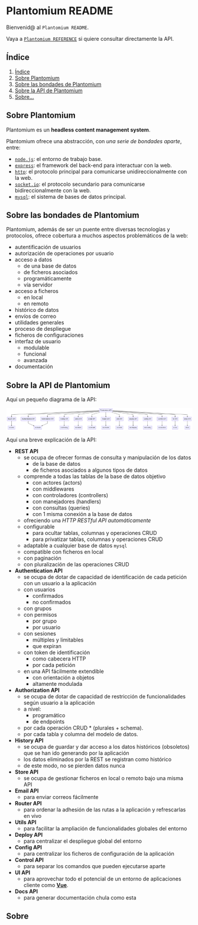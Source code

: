 # Plantomium README

Bienvenid@ al `Plantomium README`.

Vaya a [`Plantomium REFERENCE`](./REFERENCE.md) si quiere consultar directamente la API.

## Índice

1. [Índice](#indice)
2. [Sobre Plantomium](#sobre-plantomium)
3. [Sobre las bondades de Plantomium](#sobre-las-bondades-de-plantomium)
4. [Sobre la API de Plantomium](#sobre-la-api-de-plantomium)
5. [Sobre...](#sobre)

## Sobre Plantomium

Plantomium es un **headless content management system**.

Plantomium ofrece una abstracción, con *una serie de bondades aparte*, entre:

  - [`node.js`](#): el entorno de trabajo base.
  - [`express`](#): el framework del back-end para interactuar con la web.
  - [`http`](#): el protocolo principal para comunicarse unidireccionalmente con la web.
  - [`socket.io`](#): el protocolo secundario para comunicarse bidireccionalmente con la web.
  - [`mysql`](#): el sistema de bases de datos principal.

## Sobre las bondades de Plantomium

Plantomium, además de ser un puente entre diversas tecnologías y protocolos, ofrece cobertura a muchos aspectos problemáticos de la web:

  - autentificación de usuarios
  - autorización de operaciones por usuario
  - acceso a datos
    - de una base de datos
    - de ficheros asociados
    - programáticamente
    - vía servidor
  - acceso a ficheros
    - en local
    - en remoto
  - histórico de datos
  - envíos de correo
  - utilidades generales
  - proceso de despliegue
  - ficheros de configuraciones
  - interfaz de usuario
    - modulable
    - funcional
    - avanzada
  - documentación

## Sobre la API de Plantomium

Aquí un pequeño diagrama de la API:

![Diagrama de la API](./docs/apis.png)

Aquí una breve explicación de la API:

  - **REST API**
    - se ocupa de ofrecer formas de consulta y manipulación de los datos
      - de la base de datos
      - de ficheros asociados a algunos tipos de datos
    - comprende a todas las tablas de la base de datos objetivo
      - con actores (actors)
      - con middlewares
      - con controladores (controllers)
      - con manejadores (handlers)
      - con consultas (queries)
      - con 1 misma conexión a la base de datos
    - ofreciendo una *HTTP RESTful API automáticamente*
    - configurable
      - para ocultar tablas, columnas y operaciones CRUD
      - para privatizar tablas, columnas y operaciones CRUD
    - adaptable a cualquier base de datos `mysql`
    - compatible con ficheros en local
    - con paginación
    - con pluralización de las operaciones CRUD
  - **Authentication API**
    - se ocupa de dotar de capacidad de identificación de cada petición con un usuario a la aplicación
    - con usuarios
      - confirmados
      - no confirmados
    - con grupos
    - con permisos
      - por grupo
      - por usuario
    - con sesiones
      - múltiples y limitables
      - que expiran
    - con token de identificación
      - como cabecera HTTP
      - por cada petición
    - en una API fácilmente extendible
      - con orientación a objetos
      - altamente modulada
  - **Authorization API**
    - se ocupa de dotar de capacidad de restricción de funcionalidades según usuario a la aplicación
    - a nivel:
      - programático
      - de endpoints
    - por cada operación CRUD * (plurales + schema).
    - por cada tabla y columna del modelo de datos.
  - **History API**
    - se ocupa de guardar y dar acceso a los datos históricos (obsoletos) que se han ido generando por la aplicación
    - los datos eliminados por la REST se registran como histórico
    - de este modo, no se pierden datos nunca
  - **Store API**
    - se ocupa de gestionar ficheros en local o remoto bajo una misma API
  - **Email API**
    - para enviar correos fácilmente
  - **Router API**
    - para ordenar la adhesión de las rutas a la aplicación y refrescarlas en vivo
  - **Utils API**
    - para facilitar la ampliación de funcionalidades globales del entorno
  - **Deploy API**
    - para centralizar el despliegue global del entorno
  - **Config API**
    - para centralizar los ficheros de configuración de la aplicación
  - **Control API**
    - para separar los comandos que pueden ejecutarse aparte
  - **UI API**
    - para aprovechar todo el potencial de un entorno de aplicaciones cliente como [**Vue**](#).
  - **Docs API**
    - para generar documentación chula como esta

## Sobre